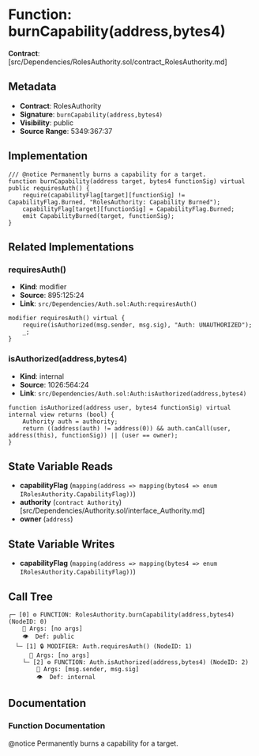 # Function: burnCapability(address,bytes4)

**Contract**: [src/Dependencies/RolesAuthority.sol/contract_RolesAuthority.md]

## Metadata

- **Contract**: RolesAuthority
- **Signature**: `burnCapability(address,bytes4)`
- **Visibility**: public
- **Source Range**: 5349:367:37

## Implementation

```solidity
/// @notice Permanently burns a capability for a target.
function burnCapability(address target, bytes4 functionSig) virtual public requiresAuth() {
    require(capabilityFlag[target][functionSig] != CapabilityFlag.Burned, "RolesAuthority: Capability Burned");
    capabilityFlag[target][functionSig] = CapabilityFlag.Burned;
    emit CapabilityBurned(target, functionSig);
}
```

## Related Implementations

### requiresAuth()

- **Kind**: modifier
- **Source**: 895:125:24
- **Link**: `src/Dependencies/Auth.sol:Auth:requiresAuth()`

```solidity
modifier requiresAuth() virtual {
    require(isAuthorized(msg.sender, msg.sig), "Auth: UNAUTHORIZED");
    _;
}
```

### isAuthorized(address,bytes4)

- **Kind**: internal
- **Source**: 1026:564:24
- **Link**: `src/Dependencies/Auth.sol:Auth:isAuthorized(address,bytes4)`

```solidity
function isAuthorized(address user, bytes4 functionSig) virtual internal view returns (bool) {
    Authority auth = authority;
    return ((address(auth) != address(0)) && auth.canCall(user, address(this), functionSig)) || (user == owner);
}
```

## State Variable Reads

- **capabilityFlag** (`mapping(address => mapping(bytes4 => enum IRolesAuthority.CapabilityFlag))`)
- **authority** (`contract Authority`) [src/Dependencies/Authority.sol/interface_Authority.md]
- **owner** (`address`)

## State Variable Writes

- **capabilityFlag** (`mapping(address => mapping(bytes4 => enum IRolesAuthority.CapabilityFlag))`)

## Call Tree

```
┌─ [0] ⚙️ FUNCTION: RolesAuthority.burnCapability(address,bytes4) (NodeID: 0)
    💬 Args: [no args]
    👁️  Def: public
  └─ [1] 🔒 MODIFIER: Auth.requiresAuth() (NodeID: 1)
      💬 Args: [no args]
    └─ [2] ⚙️ FUNCTION: Auth.isAuthorized(address,bytes4) (NodeID: 2)
        💬 Args: [msg.sender, msg.sig]
        👁️  Def: internal
```

## Documentation

### Function Documentation

@notice Permanently burns a capability for a target.
